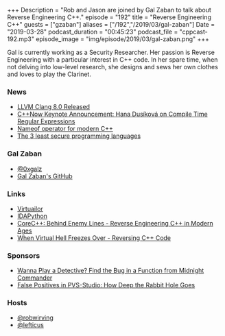 +++
Description = "Rob and Jason are joined by Gal Zaban to talk about Reverse Engineering C++."
episode = "192"
title = "Reverse Engineering C++"
guests = ["gzaban"]
aliases = ["/192","/2019/03/gal-zaban"]
Date = "2019-03-28"
podcast_duration = "00:45:23"
podcast_file = "cppcast-192.mp3"
episode_image = "img/episode/2019/03/gal-zaban.png"
+++

Gal is currently working as a Security Researcher. Her passion is Reverse Engineering with a particular interest in C++ code. In her spare time, when not delving into low-level research, she designs and sews her own clothes and loves to play the Clarinet.

### News ###

 - [LLVM Clang 8.0 Released](https://www.reddit.com/r/cpp/comments/b3bkmc/llvm_clang_80_released/)
 - [C++Now Keynote Announcement: Hana Dusíková on Compile Time Regular Expressions](http://cppnow.org/announcements/2019/03/dusikova-keynote/)
 - [Nameof operator for modern C++](https://github.com/Neargye/nameof)
 - [The 3 least secure programming languages](https://www.techrepublic.com/article/the-3-least-secure-programming-languages/)

### Gal Zaban ###

 - [@0xgalz](https://twitter.com/0xgalz)
 - [Gal Zaban's GitHub](https://github.com/0xgalz)

### Links ###

 - [Virtuailor](https://github.com/0xgalz/Virtuailor)
 - [IDAPython](https://www.hex-rays.com/products/ida/support/idapython_docs/)
 - [CoreC++: Behind Enemy Lines - Reverse Engineering C++ in Modern Ages](https://corecpp.org/schedule/#session-21)
 - [When Virtual Hell Freezes Over - Reversing C++ Code](https://www.troopers.de/troopers18/agenda/9eljbn/)

### Sponsors ###

- [Wanna Play a Detective? Find the Bug in a Function from Midnight Commander](https://www.viva64.com/en/b/0610/)
- [False Positives in PVS-Studio: How Deep the Rabbit Hole Goes](https://www.viva64.com/en/b/0612/)

### Hosts ###

- [@robwirving](https://twitter.com/robwirving)
- [@lefticus](https://twitter.com/lefticus)


